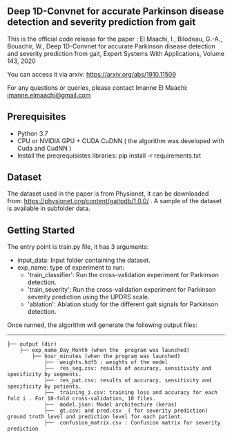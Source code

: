 
Deep 1D-Convnet for accurate Parkinson disease detection and severity prediction from gait
-

This is the official code release for the paper : 
El Maachi, I., Bilodeau, G.-A., Bouachir, W., Deep 1D-Convnet for accurate Parkinson disease detection and severity prediction from gait, Expert Systems With Applications, Volume 143, 2020

You can access it via arxiv: https://arxiv.org/abs/1910.11509 

For any questions or queries, please contact Imanne El Maachi: imanne.elmaachi@gmail.com 

Prerequisites
-
- Python 3.7 
- CPU or  NVIDIA GPU + CUDA CuDNN ( the algorithm was developed with Cuda and CudNN )
- Install the preqrequisistes libraries: pip install -r requirements.txt

Dataset
- 
The dataset  used in the paper is from Physionet, it can be downloaded from: 
https://physionet.org/content/gaitpdb/1.0.0/ . A sample of the dataset is available in subfolder data. 

Getting Started 
-
The entry point is train.py file, it has 3 arguments: 
  - input_data: Input folder containing the dataset. 
  - exp_name: type of experiment to run: 
      - 'train_classifier': Run the cross-validation experiment for Parkinson detection. 
      - 'train_severity': Run the cross-validation experiment for Parkinson severity prediction using the UPDRS scale.
      - 'ablation': Ablation study for the different gait signals for Parkinson detection. 
  
  Once runned, the algorithm will generate the following output files:
 
 ------------

    ├── output (dir)
        ├── exp_name_Day_Month (when the  program was launched) 
            ├── hour_minutes (when the program was launched)  
                ├──  weights.hdf5 : weights of the model
                ├──  res_seg.csv: results of accuracy, sensitivity and specificity by segments.
                ├──  res_pat.csv: results of accuracy, sensitivity and specificity by patients. 
                ├──  training_i.csv: training loss and accuracy for each fold i . For 10-fold cross-validation, 10 files. 
                ├──  model.json: Model architecture (keras)
                ├──  gt.csv: and pred.csv  ( for severity prediction) ground truth level and prediction level for each patient.
                ├──  confusion_matrix.csv : Confusion matrix for severity prediction
                
                

